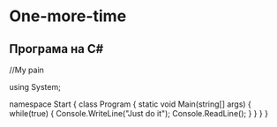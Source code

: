 # One-more-time

## Програма на C#
//My pain

using System;

namespace Start
{
    class Program
    {
        static void Main(string[] args)
        {
            while(true)
            {
                Console.WriteLine("Just do it");
                Console.ReadLine();
            }
        }
    }
}

